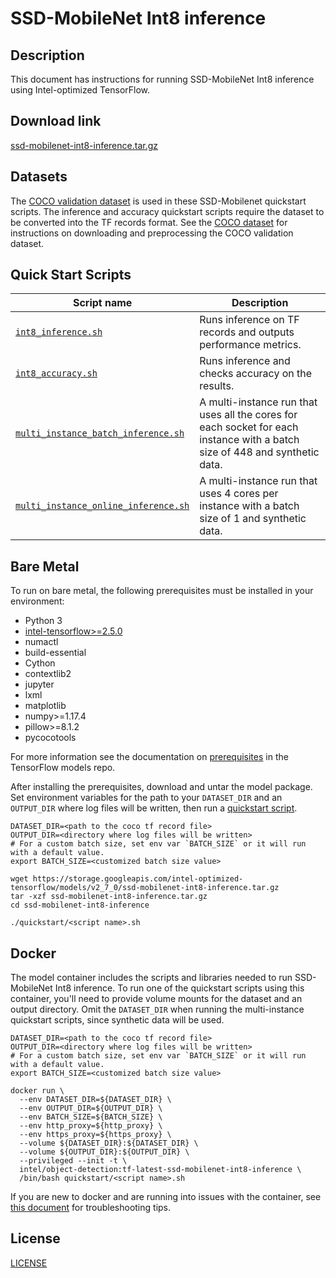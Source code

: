 <!--- 0. Title -->
# SSD-MobileNet Int8 inference

<!-- 10. Description -->
## Description

This document has instructions for running SSD-MobileNet Int8 inference using
Intel-optimized TensorFlow.

<!--- 20. Download link -->
## Download link

[ssd-mobilenet-int8-inference.tar.gz](https://storage.googleapis.com/intel-optimized-tensorflow/models/v2_7_0/ssd-mobilenet-int8-inference.tar.gz)

<!--- 30. Datasets -->
## Datasets

The [COCO validation dataset](http://cocodataset.org) is used in these
SSD-Mobilenet quickstart scripts. The inference and accuracy quickstart scripts require the dataset to be converted into the TF records format.
See the [COCO dataset](/datasets/coco/README.md) for instructions on
downloading and preprocessing the COCO validation dataset.

<!--- 40. Quick Start Scripts -->
## Quick Start Scripts

| Script name | Description |
|-------------|-------------|
| [`int8_inference.sh`](/quickstart/object_detection/tensorflow/ssd-mobilenet/inference/cpu/int8/int8_inference.sh) | Runs inference on TF records and outputs performance metrics. |
| [`int8_accuracy.sh`](/quickstart/object_detection/tensorflow/ssd-mobilenet/inference/cpu/int8/int8_accuracy.sh) | Runs inference and checks accuracy on the results. |
| [`multi_instance_batch_inference.sh`](/quickstart/object_detection/tensorflow/ssd-mobilenet/inference/cpu/int8/multi_instance_batch_inference.sh) | A multi-instance run that uses all the cores for each socket for each instance with a batch size of 448 and synthetic data. |
| [`multi_instance_online_inference.sh`](/quickstart/object_detection/tensorflow/ssd-mobilenet/inference/cpu/int8/multi_instance_online_inference.sh) | A multi-instance run that uses 4 cores per instance with a batch size of 1 and synthetic data. |

<!--- 50. Bare Metal -->
## Bare Metal

To run on bare metal, the following prerequisites must be installed in your environment:
* Python 3
* [intel-tensorflow>=2.5.0](https://pypi.org/project/intel-tensorflow/)
* numactl
* build-essential
* Cython
* contextlib2
* jupyter
* lxml
* matplotlib
* numpy>=1.17.4
* pillow>=8.1.2
* pycocotools

For more information see the documentation on [prerequisites](https://github.com/tensorflow/models/blob/6c21084503b27a9ab118e1db25f79957d5ef540b/research/object_detection/g3doc/installation.md#installation)
in the TensorFlow models repo.

After installing the prerequisites, download and untar the model package.
Set environment variables for the path to your `DATASET_DIR` and an
`OUTPUT_DIR` where log files will be written, then run a 
[quickstart script](#quick-start-scripts).

```
DATASET_DIR=<path to the coco tf record file>
OUTPUT_DIR=<directory where log files will be written>
# For a custom batch size, set env var `BATCH_SIZE` or it will run with a default value.
export BATCH_SIZE=<customized batch size value>

wget https://storage.googleapis.com/intel-optimized-tensorflow/models/v2_7_0/ssd-mobilenet-int8-inference.tar.gz
tar -xzf ssd-mobilenet-int8-inference.tar.gz
cd ssd-mobilenet-int8-inference

./quickstart/<script name>.sh
```

<!--- 60. Docker -->
## Docker

The model container includes the scripts and libraries needed to run 
SSD-MobileNet Int8 inference. To run one of the quickstart scripts 
using this container, you'll need to provide volume mounts for the dataset
and an output directory. Omit the `DATASET_DIR` when running the multi-instance
quickstart scripts, since synthetic data will be used.

```
DATASET_DIR=<path to the coco tf record file>
OUTPUT_DIR=<directory where log files will be written>
# For a custom batch size, set env var `BATCH_SIZE` or it will run with a default value.
export BATCH_SIZE=<customized batch size value>

docker run \
  --env DATASET_DIR=${DATASET_DIR} \
  --env OUTPUT_DIR=${OUTPUT_DIR} \
  --env BATCH_SIZE=${BATCH_SIZE} \
  --env http_proxy=${http_proxy} \
  --env https_proxy=${https_proxy} \
  --volume ${DATASET_DIR}:${DATASET_DIR} \
  --volume ${OUTPUT_DIR}:${OUTPUT_DIR} \
  --privileged --init -t \
  intel/object-detection:tf-latest-ssd-mobilenet-int8-inference \
  /bin/bash quickstart/<script name>.sh
```

If you are new to docker and are running into issues with the container,
see [this document](https://github.com/IntelAI/models/tree/master/docs/general/docker.md)
for troubleshooting tips.

<!--- 80. License -->
## License

[LICENSE](/LICENSE)

